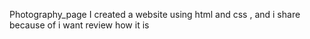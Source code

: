 Photography_page
I created a website using html and css  , and i share because of i want review how it is
